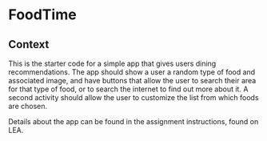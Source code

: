 # FoodTime



## Context 
This is the starter code for a simple app that gives users dining recommendations. The app should show a user a random type of food and associated image, and have buttons that allow the user to search their area for that type of food, or to search the internet to find out more about it. A second activity should allow the user to customize the list from which foods are chosen. 

Details about the app can be found in the assignment instructions, found on LEA.
